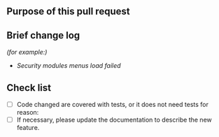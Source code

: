 <!--

Thank you for contributing to Carp! Please make sure that your code changes
are covered with tests. And in case of new features or big changes
remember to adjust the documentation.

Feel free to ping committers for the review!

## Contribution Checklist

  - Make sure that the pull request corresponds to a [GITHUB issue](https://github.com/flowerfine/carp/issues).

  - Name the pull request in the form "[Feature] Title of the pull request", where *Feature* can be replaced by `Hotfix`, `Bug`, etc.

  - Minor fixes should be named following this pattern: `[hotfix] [docs] Fix typo in README.md doc`.

-->

## Purpose of this pull request

<!-- Describe the purpose of this pull request. For example: This pull request adds checkstyle plugin.-->

## Brief change log
*(for example:)*
- *Security modules menus load failed*

## Check list

* [ ] Code changed are covered with tests, or it does not need tests for reason:
* [ ] If necessary, please update the documentation to describe the new feature.
